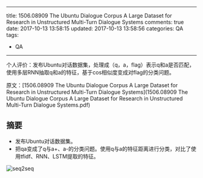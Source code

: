 
---
title: 1506.08909 The Ubuntu Dialogue Corpus A Large Dataset for Research in Unstructured Multi-Turn Dialogue Systems
comments: true
date: 2017-10-13 13:58:15
updated: 2017-10-13 13:58:56
categories: QA
tags:
- QA
---
个人评价：发布Ubuntu对话数据集，处理成（q，a，flag）表示q和a是否匹配，使用多层RNN抽取q和a的特征，基于cos相似度变成对flag的分类问题。

<!-- more -->

原文：[1506.08909 The Ubuntu Dialogue Corpus A Large Dataset for Research in Unstructured Multi-Turn Dialogue Systems](1506.08909 The Ubuntu Dialogue Corpus A Large Dataset for Research in Unstructured Multi-Turn Dialogue Systems.pdf)



## 摘要
* 发布Ubuntu对话数据集。
* 把qa变成了q与a+、a-的分类问题。使用q与a的特征距离进行分类，对比了使用tfidf、RNN、LSTM提取的特征。

![seq2seq](http://zcy.ckcest.cn/cdn/zy/20171015-Image-2.jpg)

